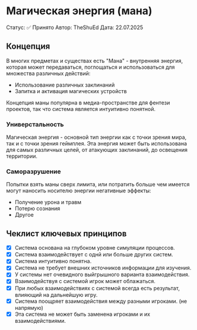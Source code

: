 # Магическая энергия (мана)

Статус: ✅ Принято
Автор: TheShuEd
Дата: 22.07.2025

## Концепция

В многих предметах и существах есть "Мана" - внутренняя энергия, которая может передаваться, поглощаться и использоваться для множества различных действий:
- Использование различных заклинаний
- Запитка и активация магических устройств

Концепция маны популярна в медиа-пространстве для фентези проектов, так что система является интуитивно понятной.

### Универстальность
Магическая энергия - основной тип энергии как с точки зрения мира, так и с точки зрения геймплея. Эта энергия может быть использована для самых различных целей, от атакующих заклинаний, до освещения территории.

### Саморазрушение
Попытки взять маны сверх лимита, или потратить больше чем имеется могут наносить носителю энергии негативные эффекты:
- Получение урона и травм
- Потерю сознания
- Другое

## Чеклист ключевых принципов
- [x] Система основана на глубоком уровне симуляции процессов.
- [x] Система взаимодействует с однй или больше других систем.
- [x] Система интуитивно понятна.
- [x] Система не требует внешних источников информации для изучения.
- [x] У системы нет очевидного выйгрышного варианта взаимодействия.
- [x] Взаимодействуя с системой игрок может облажаться.
- [x] При любых взаимодействиях с системой всегда есть результат, влияющий на дальнейшую игру.
- [x] Система поощряет взаимодействия между разными игроками. (не напрямую)
- [x] Эта система не может быть заменена игроками и их взаимодействиями.